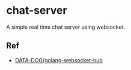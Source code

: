 # chat-server

A simple real time chat server using websocket.

## Ref

- [DATA-DOG/golang-websocket-hub](https://github.com/DATA-DOG/golang-websocket-hub)
